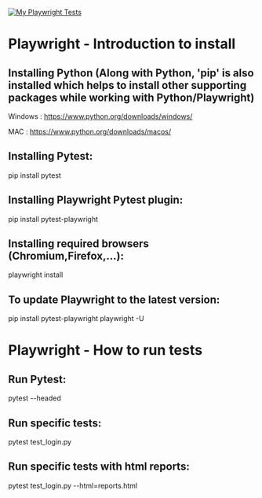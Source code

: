 [![My Playwright Tests](https://github.com/MishaFrancis/Playwright/actions/workflows/playwright.yml/badge.svg?branch=main)](https://github.com/MishaFrancis/Playwright/actions/workflows/playwright.yml)

# Playwright - Introduction to install

## Installing Python (Along with Python, 'pip' is also installed which helps to install other supporting packages while working with Python/Playwright)
Windows : https://www.python.org/downloads/windows/

MAC : https://www.python.org/downloads/macos/

## Installing Pytest:
pip install pytest

## Installing Playwright Pytest plugin:
pip install pytest-playwright

## Installing required browsers (Chromium,Firefox,...):
playwright install

## To update Playwright to the latest version:
pip install pytest-playwright playwright -U

# Playwright - How to run tests

## Run Pytest:
pytest --headed

## Run specific tests:
pytest test_login.py

## Run specific tests with html reports:
pytest test_login.py --html=reports.html